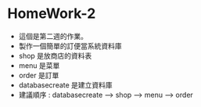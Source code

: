 # HomeWork-2

- 這個是第二週的作業。
- 製作一個簡單的訂便當系統資料庫
- shop 是放商店的資料表
- menu 是菜單
- order 是訂單
- databasecreate 是建立資料庫
- 建議順序  :  databasecreate -->  shop --> menu --> order
